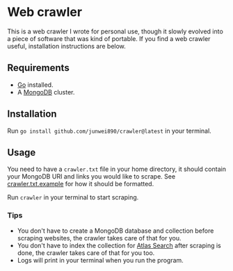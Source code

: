 # Web crawler
This is a web crawler I wrote for personal use, though it slowly evolved into a piece of software that was kind of portable. If you find a web crawler useful, installation instructions are below.

## Requirements
- [Go](https://go.dev/doc/install) installed.
- A [MongoDB](https://www.mongodb.com/docs/atlas/getting-started/) cluster.

## Installation
Run `go install github.com/junwei890/crawler@latest` in your terminal.

## Usage
You need to have a `crawler.txt` file in your home directory, it should contain your MongoDB URI and links you would like to scrape. See [crawler.txt.example](https://github.com/junwei890/crawler/blob/main/crawler.txt.example) for how it should be formatted.

Run `crawler` in your terminal to start scraping.

### Tips
- You don't have to create a MongoDB database and collection before scraping websites, the crawler takes care of that for you.
- You don't have to index the collection for [Atlas Search](https://www.mongodb.com/docs/atlas/atlas-search/) after scraping is done, the crawler takes care of that for you too.
- Logs will print in your terminal when you run the program.
